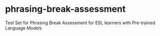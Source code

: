 # phrasing-break-assessment
Test Set for Phrasing Break Assessment for ESL learners with Pre-trained Language Models
